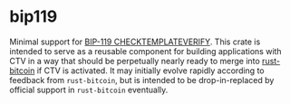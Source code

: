 # bip119

Minimal support for [BIP-119 CHECKTEMPLATEVERIFY](https://github.com/bitcoin/bips/tree/master/bip-0119.mediawiki).
This crate is intended to serve as a reusable component for building applications with CTV in a way that should be perpetually nearly ready to merge into [rust-bitcoin](https://github.com/rust-bitcoin/rust-bitcoin) if CTV is activated.
It may initially evolve rapidly according to feedback from `rust-bitcoin`, but is intended to be drop-in-replaced by official support in `rust-bitcoin` eventually.
